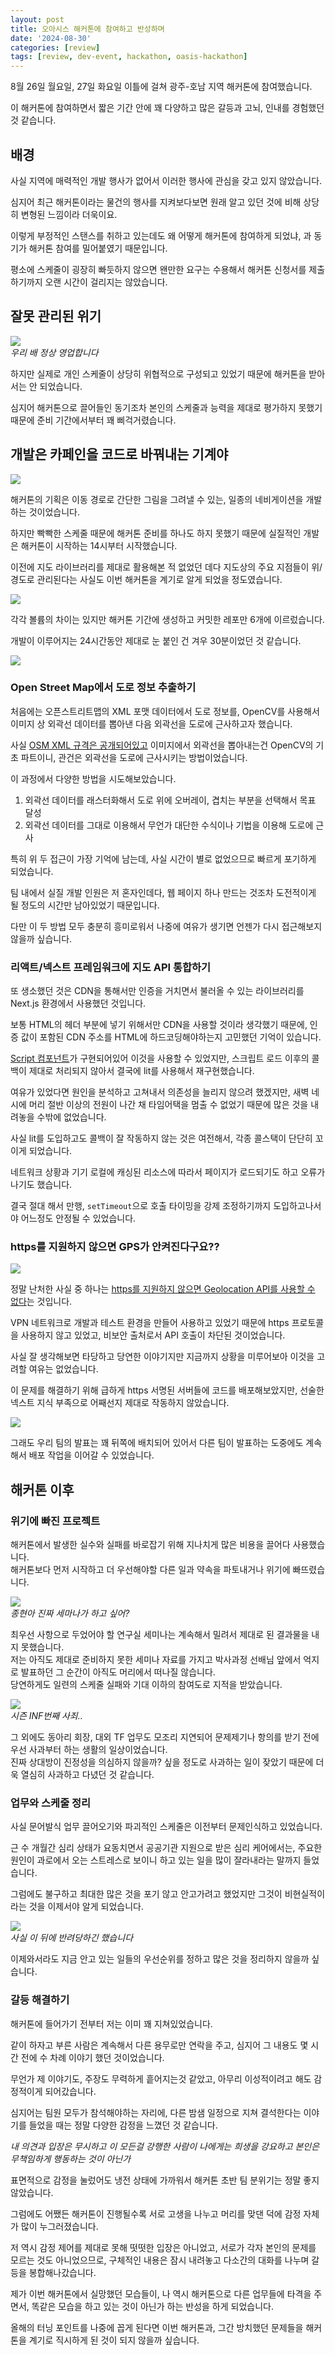 ```yaml
---
layout: post
title: 오아시스 해커톤에 참여하고 반성하며
date: '2024-08-30'
categories: [review]
tags: [review, dev-event, hackathon, oasis-hackathon]
---
```


8월 26일 월요일, 27일 화요일 이틀에 걸쳐 광주-호남 지역 해커톤에 참여했습니다.  

이 해커톤에 참여하면서 짧은 기간 안에 꽤 다양하고 많은 갈등과 고뇌, 인내를 경험했던 것 같습니다.  

## 배경

사실 지역에 매력적인 개발 행사가 없어서 이러한 행사에 관심을 갖고 있지 않았습니다.  

심지어 최근 해커톤이라는 물건의 행사를 지켜보다보면 원래 알고 있던 것에 비해 상당히 변형된 느낌이라 더욱이요.

이렇게 부정적인 스탠스를 취하고 있는데도 왜 어떻게 해커톤에 참여하게 되었냐, 과 동기가 해커톤 참여를 밀어붙였기 때문입니다.  

평소에 스케줄이 굉장히 빠듯하지 않으면 왠만한 요구는 수용해서 해커톤 신청서를 제출하기까지 오랜 시간이 걸리지는 않았습니다.  

## 잘못 관리된 위기

![](/static/posts/2024-08-30-i-participated-local-hackathon/flying-dutchman.jpeg)  
_우리 배 정상 영업합니다_  

하지만 실제로 개인 스케줄이 상당히 위협적으로 구성되고 있었기 때문에 해커톤을 받아서는 안 되었습니다.  

심지어 해커톤으로 끌어들인 동기조차 본인의 스케줄과 능력을 제대로 평가하지 못했기 때문에 준비 기간에서부터 꽤 삐걱거렸습니다.  

## 개발은 카페인을 코드로 바꿔내는 기계야

![](/static/posts/2024-08-30-i-participated-local-hackathon/KakaoTalk_Snapshot_20240830_114137.png)  

해커톤의 기획은 이동 경로로 간단한 그림을 그려낼 수 있는, 일종의 네비게이션을 개발하는 것이었습니다.  

하지만 빡빡한 스케줄 때문에 해커톤 준비를 하나도 하지 못했기 때문에 실질적인 개발은 해커톤이 시작하는 14시부터 시작했습니다.  

이전에 지도 라이브러리를 제대로 활용해본 적 없었던 데다 지도상의 주요 지점들이 위/경도로 관리된다는 사실도 이번 해커톤을 계기로 알게 되었을 정도였습니다.  

![](/static/posts/2024-08-30-i-participated-local-hackathon/스크린샷%202024-08-30%20오전%2011.44.47.png)  

각각 볼륨의 차이는 있지만 해커톤 기간에 생성하고 커밋한 레포만 6개에 이르렀습니다.  

개발이 이루어지는 24시간동안 제대로 눈 붙인 건 겨우 30분이었던 것 같습니다.  

![](/static/posts/2024-08-30-i-participated-local-hackathon/IMG_8244.jpg)  

### Open Street Map에서 도로 정보 추출하기

처음에는 오픈스트리트맵의 XML 포맷 데이터에서 도로 정보를, OpenCV를 사용해서 이미지 상 외곽선 데이터를 뽑아낸 다음 외곽선을 도로에 근사하고자 했습니다.  

사실 [OSM XML 규격은 공개되어있고](https://wiki.openstreetmap.org/wiki/OSM_file_formats) 이미지에서 외곽선을 뽑아내는건 OpenCV의 기초 파트이니, 관건은 외곽선을 도로에 근사시키는 방법이었습니다.  

이 과정에서 다양한 방법을 시도해보았습니다.

1. 외곽선 데이터를 래스터화해서 도로 위에 오버레이, 겹치는 부분을 선택해서 목표 달성
2. 외곽선 데이터를 그대로 이용해서 무언가 대단한 수식이나 기법을 이용해 도로에 근사

특히 위 두 접근이 가장 기억에 남는데, 사실 시간이 별로 없었으므로 빠르게 포기하게 되었습니다.  

팀 내에서 실질 개발 인원은 저 혼자인데다, 웹 페이지 하나 만드는 것조차 도전적이게 될 정도의 시간만 남아있었기 때문입니다.  

다만 이 두 방법 모두 충분히 흥미로워서 나중에 여유가 생기면 언젠가 다시 접근해보지 않을까 싶습니다.  

### 리액트/넥스트 프레임워크에 지도 API 통합하기

또 생소했던 것은 CDN을 통해서만 인증을 거치면서 불러올 수 있는 라이브러리를 Next.js 환경에서 사용했던 것입니다.  

보통 HTML의 헤더 부분에 넣기 위해서만 CDN을 사용할 것이라 생각했기 때문에, 인증 값이 포함된 CDN 주소를 HTML에 하드코딩해야하는지 고민했던 기억이 있습니다.  

[Script 컴포넌트](https://nextjs.org/docs/pages/api-reference/components/script)가 구현되어있어 이것을 사용할 수 있었지만, 스크립트 로드 이후의 콜백이 제대로 처리되지 않아서 결국에 lit를 사용해서 재구현했습니다.  

여유가 있었다면 원인을 분석하고 고쳐내서 의존성을 늘리지 않으려 했겠지만, 새벽 네 시에 머리 절반 이상의 전원이 나간 채 타임어택을 멈출 수 없었기 때문에 많은 것을 내려놓을 수밖에 없었습니다.  

사실 lit를 도입하고도 콜백이 잘 작동하지 않는 것은 여전해서, 각종 콜스택이 단단히 꼬이게 되었습니다.  

네트워크 상황과 기기 로컬에 캐싱된 리소스에 따라서 페이지가 로드되기도 하고 오류가 나기도 했습니다.  

결국 절대 해서 만행, `setTimeout`으로 호출 타이밍을 강제 조정하기까지 도입하고나서야 어느정도 안정될 수 있었습니다.  

### https를 지원하지 않으면 GPS가 안켜진다구요??

![](/static/posts/2024-08-30-i-participated-local-hackathon/IMG_8235.jpg)  

정말 난처한 사실 중 하나는 [https를 지원하지 않으면 Geolocation API를 사용할 수 없다](https://developer.chrome.com/blog/geolocation-on-secure-contexts-only)는 것입니다.  

VPN 네트워크로 개발과 테스트 환경을 만들어 사용하고 있었기 때문에 https 프로토콜을 사용하지 않고 있었고, 비보안 출처로서 API 호출이 차단된 것이었습니다.  

사실 잘 생각해보면 타당하고 당연한 이야기지만 지금까지 상황을 미루어보아 이것을 고려할 여유는 없었습니다.  

이 문제를 해결하기 위해 급하게 https 서명된 서버들에 코드를 배포해보았지만, 선술한 넥스트 지식 부족으로 어째선지 제대로 작동하지 않았습니다.  

![](/static/posts/2024-08-30-i-participated-local-hackathon/스크린샷%202024-08-30%20오전%2011.56.49.png)  

그래도 우리 팀의 발표는 꽤 뒤쪽에 배치되어 있어서 다른 팀이 발표하는 도중에도 계속해서 배포 작업을 이어갈 수 있었습니다.  

## 해커톤 이후

### 위기에 빠진 프로젝트

해커톤에서 발생한 실수와 실패를 바로잡기 위해 지나치게 많은 비용을 끌어다 사용했습니다.  
해커톤보다 먼저 시작하고 더 우선해야할 다른 일과 약속을 파토내거나 위기에 빠뜨렸습니다.  

![](/static/posts/2024-08-30-i-participated-local-hackathon/IE001939893_STD.jpg)  
_종현아 진짜 세마나가 하고 싶어?_  

최우선 사항으로 두었어야 할 연구실 세미나는 계속해서 밀려서 제대로 된 결과물을 내지 못했습니다.  
저는 아직도 제대로 준비하지 못한 세미나 자료를 가지고 박사과정 선배님 앞에서 억지로 발표하던 그 순간이 아직도 머리에서 떠나질 않습니다.  
당연하게도 일련의 스케줄 실패와 기대 이하의 참여도로 지적을 받았습니다.  

![](/static/posts/2024-08-30-i-participated-local-hackathon/스크린샷%202024-08-30%20오전%2011.21.39.png)  
_시즌 INF번째 사죄.._  

그 외에도 동아리 회장, 대외 TF 업무도 모조리 지연되어 문제제기나 항의를 받기 전에 우선 사과부터 하는 생활의 일상이었습니다.  
진짜 상대방이 진정성을 의심하지 않을까? 싶을 정도로 사과하는 일이 잦았기 때문에 더욱 열심히 사과하고 다녔던 것 같습니다.  

### 업무와 스케줄 정리

사실 문어발식 업무 끌어오기와 파괴적인 스케줄은 이전부터 문제인식하고 있었습니다.  

근 수 개월간 심리 상태가 요동치면서 공공기관 지원으로 받은 심리 케어에서는, 주요한 원인이 과로에서 오는 스트레스로 보이니 하고 있는 일을 많이 잘라내라는 말까지 들었습니다.  

그럼에도 불구하고 최대한 많은 것을 포기 않고 안고가려고 했었지만 그것이 비현실적이라는 것을 이제서야 알게 되었습니다.  

![](/static/posts/2024-08-30-i-participated-local-hackathon/KakaoTalk_Snapshot_20240830_112902.png)  
_사실 이 뒤에 반려당하긴 했습니다_  

이제와서라도 지금 안고 있는 일들의 우선순위를 정하고 많은 것을 정리하지 않을까 싶습니다.  

### 갈등 해결하기

해커톤에 들어가기 전부터 저는 이미 꽤 지쳐있었습니다.  

같이 하자고 부른 사람은 계속해서 다른 용무로만 연락을 주고, 심지어 그 내용도 몇 시간 전에 수 차례 이야기 했던 것이었습니다.  

무언가 제 이야기도, 주장도 무력하게 흩어지는것 같았고, 아무리 이성적이려고 해도 감정적이게 되어갔습니다.  

심지어는 팀원 모두가 참석해야하는 자리에, 다른 밤샘 일정으로 지쳐 결석한다는 이야기를 들었을 때는 정말 다양한 감정을 느꼈던 것 같습니다.  

_내 의견과 입장은 무시하고 이 모든걸 강행한 사람이 나에게는 희생을 강요하고 본인은 무책임하게 행동하는 것이 아닌가_

표면적으로 감정을 눌렀어도 냉전 상태에 가까워서 해커톤 초반 팀 분위기는 정말 좋지 않았습니다.  

그럼에도 어쨌든 해커톤이 진행될수록 서로 고생을 나누고 머리를 맞댄 덕에 감정 자체가 많이 누그러졌습니다.  

저 역시 감정 제어를 제대로 못해 떳떳한 입장은 아니었고, 서로가 각자 본인의 문제를 모르는 것도 아니었으므로, 구체적인 내용은 잠시 내려놓고 다소간의 대화를 나누며 갈등을 봉합해나갔습니다.  

제가 이번 해커톤에서 실망했던 모습들이, 나 역시 해커톤으로 다른 업무들에 타격을 주면서, 똑같은 모습을 하고 있는 것이 아닌가 하는 반성을 하게 되었습니다.

올해의 터닝 포인트를 나중에 꼽게 된다면 이번 해커톤과, 그간 방치했던 문제들을 해커톤을 계기로 직시하게 된 것이 되지 않을까 싶습니다.
